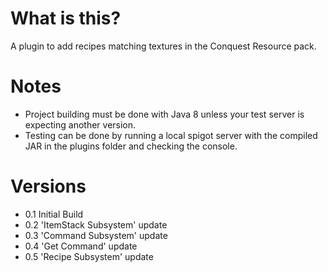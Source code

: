 # What is this?
A plugin to add recipes matching textures in the Conquest Resource pack.

# Notes
- Project building must be done with Java 8 unless your test server is expecting another version.
- Testing can be done by running a local spigot server with the compiled JAR in the plugins folder and checking the console.

# Versions
- 0.1 Initial Build
- 0.2 'ItemStack Subsystem' update
- 0.3 'Command Subsystem' update
- 0.4 'Get Command' update
- 0.5 'Recipe Subsystem' update

